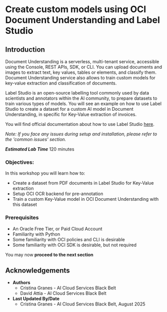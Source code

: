 # Create custom models using OCI Document Understanding and Label Studio

## Introduction

Document Understanding is a serverless, multi-tenant service, accessible using the Console, REST APIs, SDK, or CLI. You can upload documents and images to extract text, key values, tables or elements, and classify them. Document Understanding service also allows to train custom models for key-value extraction and classification of documents.

Label Studio is an open-source labelling tool commonly used by data scientists and annotators within the AI community, to prepare datasets to train various types of models. You will see an example on how to use Label Studio to create a dataset for a custom AI model in Document Understanding, in specific for Key-Value extraction of invoices.

You will find official documentation about how to use Label Studio [here](https://docs.oracle.com/en-us/iaas/Content/document-understanding/using/label-studio-top.htm).

_Note: If you face any issues during setup and installation, please refer to the 'common issues' section._

***Estimated Lab Time*** 120 minutes


### Objectives:
In this workshop you will learn how to:
* Create a dataset from PDF documents in Label Studio for Key-Value extraction
* Setup OCI OCR backend for pre-annotation
* Train a custom Key-Value model in OCI Document Understanding with this dataset


### Prerequisites
* An Oracle Free Tier, or Paid Cloud Account
* Familiarity with Python
* Some familiarity with OCI policies and CLI is desirable
* Some familiarity with OCI SDK is desirable, but not required


You may now **proceed to the next section**

## Acknowledgements
* **Authors** 
    - Cristina Granes - AI Cloud Services Black Belt
    - David Attia - AI Cloud Services Black Belt
* **Last Updated By/Date** 
    - Cristina Granes - AI Cloud Services Black Belt, August 2025